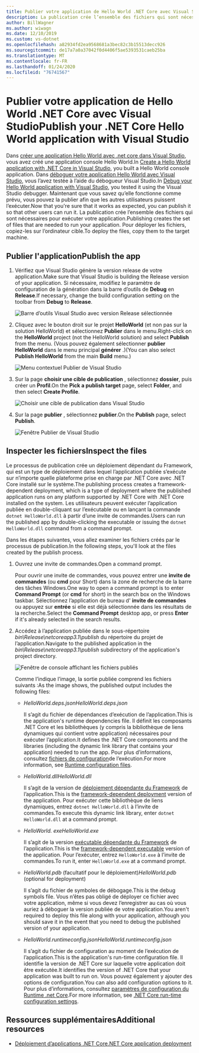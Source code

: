 ```yaml
---
title: Publier votre application de Hello World .NET Core avec Visual Studio
description: La publication crée l’ensemble des fichiers qui sont nécessaires pour exécuter votre application .NET Core.
author: BillWagner
ms.author: wiwagn
ms.date: 12/10/2019
ms.custom: vs-dotnet
ms.openlocfilehash: a82934fd2ea9568681a3bec82c3b15513decc926
ms.sourcegitcommit: de17a7a0a37042f0d4406f5ae5393531caeb25ba
ms.translationtype: MT
ms.contentlocale: fr-FR
ms.lasthandoff: 01/24/2020
ms.locfileid: "76741567"
---
```

# <a name="publish-your-net-core-hello-world-application-with-visual-studio"></a><span data-ttu-id="a4f70-103">Publier votre application de Hello World .NET Core avec Visual Studio</span><span class="sxs-lookup"><span data-stu-id="a4f70-103">Publish your .NET Core Hello World application with Visual Studio</span></span>

<span data-ttu-id="a4f70-104">Dans [créer une application Hello World avec .net core dans Visual Studio](with-visual-studio.md), vous avez créé une application console Hello World.</span><span class="sxs-lookup"><span data-stu-id="a4f70-104">In [Create a Hello World application with .NET Core in Visual Studio](with-visual-studio.md), you built a Hello World console application.</span></span> <span data-ttu-id="a4f70-105">Dans [déboguer votre application Hello World avec Visual Studio](debugging-with-visual-studio.md), vous l’avez testée à l’aide du débogueur Visual Studio.</span><span class="sxs-lookup"><span data-stu-id="a4f70-105">In [Debug your Hello World application with Visual Studio](debugging-with-visual-studio.md), you tested it using the Visual Studio debugger.</span></span> <span data-ttu-id="a4f70-106">Maintenant que vous savez qu’elle fonctionne comme prévu, vous pouvez la publier afin que les autres utilisateurs puissent l’exécuter.</span><span class="sxs-lookup"><span data-stu-id="a4f70-106">Now that you're sure that it works as expected, you can publish it so that other users can run it.</span></span> <span data-ttu-id="a4f70-107">La publication crée l’ensemble des fichiers qui sont nécessaires pour exécuter votre application.</span><span class="sxs-lookup"><span data-stu-id="a4f70-107">Publishing creates the set of files that are needed to run your application.</span></span> <span data-ttu-id="a4f70-108">Pour déployer les fichiers, copiez-les sur l’ordinateur cible.</span><span class="sxs-lookup"><span data-stu-id="a4f70-108">To deploy the files, copy them to the target machine.</span></span>

## <a name="publish-the-app"></a><span data-ttu-id="a4f70-109">Publier l'application</span><span class="sxs-lookup"><span data-stu-id="a4f70-109">Publish the app</span></span>

1. <span data-ttu-id="a4f70-110">Vérifiez que Visual Studio génère la version release de votre application.</span><span class="sxs-lookup"><span data-stu-id="a4f70-110">Make sure that Visual Studio is building the Release version of your application.</span></span> <span data-ttu-id="a4f70-111">Si nécessaire, modifiez le paramètre de configuration de la génération dans la barre d’outils de **Debug** en **Release**.</span><span class="sxs-lookup"><span data-stu-id="a4f70-111">If necessary, change the build configuration setting on the toolbar from **Debug** to **Release**.</span></span>

   ![Barre d’outils Visual Studio avec version Release sélectionnée](media/publishing-with-visual-studio/visual-studio-toolbar-release.png)

1. <span data-ttu-id="a4f70-113">Cliquez avec le bouton droit sur le projet **HelloWorld** (et non pas sur la solution HelloWorld) et sélectionnez **Publier** dans le menu.</span><span class="sxs-lookup"><span data-stu-id="a4f70-113">Right-click on the **HelloWorld** project (not the HelloWorld solution) and select **Publish** from the menu.</span></span> <span data-ttu-id="a4f70-114">(Vous pouvez également sélectionner **publier HelloWorld** dans le menu principal **générer** .)</span><span class="sxs-lookup"><span data-stu-id="a4f70-114">(You can also select **Publish HelloWorld** from the main **Build** menu.)</span></span>

   ![Menu contextuel Publier de Visual Studio](media/publishing-with-visual-studio/publish-context-menu.png)
   
1. <span data-ttu-id="a4f70-116">Sur la page **choisir une cible de publication** , sélectionnez **dossier**, puis créer un **Profil**.</span><span class="sxs-lookup"><span data-stu-id="a4f70-116">On the **Pick a publish target** page, select **Folder**, and then select **Create Profile**.</span></span>

   ![Choisir une cible de publication dans Visual Studio](media/publishing-with-visual-studio/pick-publish-target.png)
   
1. <span data-ttu-id="a4f70-118">Sur la page **publier** , sélectionnez **publier**.</span><span class="sxs-lookup"><span data-stu-id="a4f70-118">On the **Publish** page, select **Publish**.</span></span>

   ![Fenêtre Publier de Visual Studio](media/publishing-with-visual-studio/publish-page.png)
   
## <a name="inspect-the-files"></a><span data-ttu-id="a4f70-120">Inspecter les fichiers</span><span class="sxs-lookup"><span data-stu-id="a4f70-120">Inspect the files</span></span>

<span data-ttu-id="a4f70-121">Le processus de publication crée un déploiement dépendant du Framework, qui est un type de déploiement dans lequel l’application publiée s’exécute sur n’importe quelle plateforme prise en charge par .NET Core avec .NET Core installé sur le système.</span><span class="sxs-lookup"><span data-stu-id="a4f70-121">The publishing process creates a framework-dependent deployment, which is a type of deployment where the published application runs on any platform supported by .NET Core with .NET Core installed on the system.</span></span> <span data-ttu-id="a4f70-122">Les utilisateurs peuvent exécuter l’application publiée en double-cliquant sur l’exécutable ou en lançant la commande `dotnet HelloWorld.dll` à partir d’une invite de commandes.</span><span class="sxs-lookup"><span data-stu-id="a4f70-122">Users can run the published app by double-clicking the executable or issuing the `dotnet HelloWorld.dll` command from a command prompt.</span></span>

<span data-ttu-id="a4f70-123">Dans les étapes suivantes, vous allez examiner les fichiers créés par le processus de publication.</span><span class="sxs-lookup"><span data-stu-id="a4f70-123">In the following steps, you'll look at the files created by the publish process.</span></span>

1. <span data-ttu-id="a4f70-124">Ouvrez une invite de commandes.</span><span class="sxs-lookup"><span data-stu-id="a4f70-124">Open a command prompt.</span></span>

   <span data-ttu-id="a4f70-125">Pour ouvrir une invite de commandes, vous pouvez entrer une **invite de commandes** (ou **cmd** pour Short) dans la zone de recherche de la barre des tâches Windows.</span><span class="sxs-lookup"><span data-stu-id="a4f70-125">One way to open a command prompt is to enter **Command Prompt** (or **cmd** for short) in the search box on the Windows taskbar.</span></span> <span data-ttu-id="a4f70-126">Sélectionnez l’application de bureau d' **invite de commandes** ou appuyez sur **entrée** si elle est déjà sélectionnée dans les résultats de la recherche.</span><span class="sxs-lookup"><span data-stu-id="a4f70-126">Select the **Command Prompt** desktop app, or press **Enter** if it's already selected in the search results.</span></span>

1. <span data-ttu-id="a4f70-127">Accédez à l’application publiée dans le sous-répertoire *bin\Release\netcoreapp3.1\publish* du répertoire du projet de l’application.</span><span class="sxs-lookup"><span data-stu-id="a4f70-127">Navigate to the published application in the *bin\Release\netcoreapp3.1\publish* subdirectory of the application's project directory.</span></span>

   ![Fenêtre de console affichant les fichiers publiés](media/publishing-with-visual-studio/published-files-output.png)

   <span data-ttu-id="a4f70-129">Comme l’indique l’image, la sortie publiée comprend les fichiers suivants :</span><span class="sxs-lookup"><span data-stu-id="a4f70-129">As the image shows, the published output includes the following files:</span></span>

      * <span data-ttu-id="a4f70-130">*HelloWorld.deps.json*</span><span class="sxs-lookup"><span data-stu-id="a4f70-130">*HelloWorld.deps.json*</span></span>

         <span data-ttu-id="a4f70-131">Il s’agit du fichier de dépendances d’exécution de l’application.</span><span class="sxs-lookup"><span data-stu-id="a4f70-131">This is the application's runtime dependencies file.</span></span> <span data-ttu-id="a4f70-132">Il définit les composants .NET Core et les bibliothèques (y compris la bibliothèque de liens dynamiques qui contient votre application) nécessaires pour exécuter l’application.</span><span class="sxs-lookup"><span data-stu-id="a4f70-132">It defines the .NET Core components and the libraries (including the dynamic link library that contains your application) needed to run the app.</span></span> <span data-ttu-id="a4f70-133">Pour plus d’informations, consultez [fichiers de configuration](https://github.com/dotnet/cli/blob/85ca206d84633d658d7363894c4ea9d59e515c1a/Documentation/specs/runtime-configuration-file.md)de l’exécution.</span><span class="sxs-lookup"><span data-stu-id="a4f70-133">For more information, see [Runtime configuration files](https://github.com/dotnet/cli/blob/85ca206d84633d658d7363894c4ea9d59e515c1a/Documentation/specs/runtime-configuration-file.md).</span></span>

      * <span data-ttu-id="a4f70-134">*HelloWorld.dll*</span><span class="sxs-lookup"><span data-stu-id="a4f70-134">*HelloWorld.dll*</span></span>

         <span data-ttu-id="a4f70-135">Il s’agit de la version de [déploiement dépendante du Framework](../deploying/deploy-with-cli.md#framework-dependent-deployment) de l’application.</span><span class="sxs-lookup"><span data-stu-id="a4f70-135">This is the [framework-dependent deployment](../deploying/deploy-with-cli.md#framework-dependent-deployment) version of the application.</span></span> <span data-ttu-id="a4f70-136">Pour exécuter cette bibliothèque de liens dynamiques, entrez `dotnet HelloWorld.dll` à l’invite de commandes.</span><span class="sxs-lookup"><span data-stu-id="a4f70-136">To execute this dynamic link library, enter `dotnet HelloWorld.dll` at a command prompt.</span></span>

      * <span data-ttu-id="a4f70-137">*HelloWorld. exe*</span><span class="sxs-lookup"><span data-stu-id="a4f70-137">*HelloWorld.exe*</span></span>
      
         <span data-ttu-id="a4f70-138">Il s’agit de la version [exécutable dépendante du Framework](../deploying/deploy-with-cli.md#framework-dependent-executable) de l’application.</span><span class="sxs-lookup"><span data-stu-id="a4f70-138">This is the [framework-dependent executable](../deploying/deploy-with-cli.md#framework-dependent-executable) version of the application.</span></span> <span data-ttu-id="a4f70-139">Pour l’exécuter, entrez `HelloWorld.exe` à l’invite de commandes.</span><span class="sxs-lookup"><span data-stu-id="a4f70-139">To run it, enter `HelloWorld.exe` at a command prompt.</span></span>

      * <span data-ttu-id="a4f70-140">*HelloWorld.pdb* (facultatif pour le déploiement)</span><span class="sxs-lookup"><span data-stu-id="a4f70-140">*HelloWorld.pdb* (optional for deployment)</span></span>

         <span data-ttu-id="a4f70-141">Il s’agit du fichier de symboles de débogage.</span><span class="sxs-lookup"><span data-stu-id="a4f70-141">This is the debug symbols file.</span></span> <span data-ttu-id="a4f70-142">Vous n’êtes pas obligé de déployer ce fichier avec votre application, même si vous devez l’enregistrer au cas où vous auriez à déboguer la version publiée de votre application.</span><span class="sxs-lookup"><span data-stu-id="a4f70-142">You aren't required to deploy this file along with your application, although you should save it in the event that you need to debug the published version of your application.</span></span>

      * <span data-ttu-id="a4f70-143">*HelloWorld.runtimeconfig.json*</span><span class="sxs-lookup"><span data-stu-id="a4f70-143">*HelloWorld.runtimeconfig.json*</span></span>

         <span data-ttu-id="a4f70-144">Il s’agit du fichier de configuration au moment de l’exécution de l’application.</span><span class="sxs-lookup"><span data-stu-id="a4f70-144">This is the application's run-time configuration file.</span></span> <span data-ttu-id="a4f70-145">Il identifie la version de .NET Core sur laquelle votre application doit être exécutée.</span><span class="sxs-lookup"><span data-stu-id="a4f70-145">It identifies the version of .NET Core that your application was built to run on.</span></span> <span data-ttu-id="a4f70-146">Vous pouvez également y ajouter des options de configuration.</span><span class="sxs-lookup"><span data-stu-id="a4f70-146">You can also add configuration options to it.</span></span> <span data-ttu-id="a4f70-147">Pour plus d’informations, consultez [paramètres de configuration du Runtime .net Core](../run-time-config/index.md#runtimeconfigjson).</span><span class="sxs-lookup"><span data-stu-id="a4f70-147">For more information, see [.NET Core run-time configuration settings](../run-time-config/index.md#runtimeconfigjson).</span></span>

## <a name="additional-resources"></a><span data-ttu-id="a4f70-148">Ressources supplémentaires</span><span class="sxs-lookup"><span data-stu-id="a4f70-148">Additional resources</span></span>

- [<span data-ttu-id="a4f70-149">Déploiement d’applications .NET Core</span><span class="sxs-lookup"><span data-stu-id="a4f70-149">.NET Core application deployment</span></span>](../deploying/index.md)
